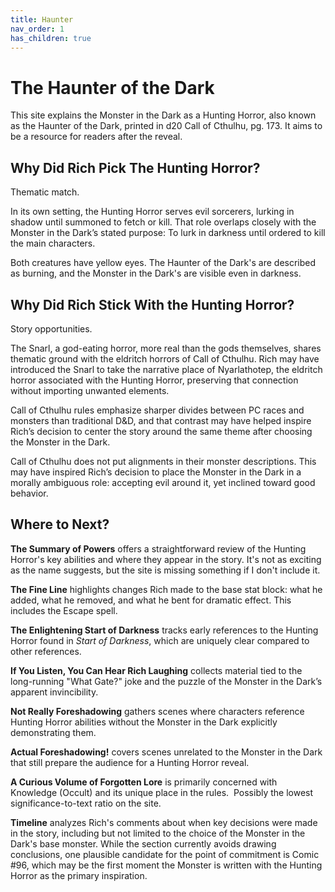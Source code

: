 ```yaml
---
title: Haunter
nav_order: 1
has_children: true
---
```

# The Haunter of the Dark

This site explains the Monster in the Dark as a Hunting Horror, also known as the Haunter of the Dark, printed in d20 Call of Cthulhu, pg. 173.  It aims to be a resource for readers after the reveal.

## Why Did Rich Pick The Hunting Horror?

Thematic match.

In its own setting, the Hunting Horror serves evil sorcerers, lurking in shadow until summoned to fetch or kill. That role overlaps closely with the Monster in the Dark’s stated purpose: To lurk in darkness until ordered to kill the main characters.

Both creatures have yellow eyes.  The Haunter of the Dark's are described as burning, and the Monster in the Dark's are visible even in darkness.

## Why Did Rich Stick With the Hunting Horror?

Story opportunities.

The Snarl, a god-eating horror, more real than the gods themselves, shares thematic ground with the eldritch horrors of Call of Cthulhu. Rich may have introduced the Snarl to take the narrative place of Nyarlathotep, the eldritch horror associated with the Hunting Horror, preserving that connection without importing unwanted elements.

Call of Cthulhu rules emphasize sharper divides between PC races and monsters than traditional D&D, and that contrast may have helped inspire Rich’s decision to center the story around the same theme after choosing the Monster in the Dark.

Call of Cthulhu does not put alignments in their monster descriptions.  This may have inspired Rich’s decision to place the Monster in the Dark in a morally ambiguous role: accepting evil around it, yet inclined toward good behavior.

## Where to Next?

**The Summary of Powers** offers a straightforward review of the Hunting Horror's key abilities and where they appear in the story. It's not as exciting as the name suggests, but the site is missing something if I don't include it.

**The Fine Line** highlights changes Rich made to the base stat block: what he added, what he removed, and what he bent for dramatic effect. This includes the Escape spell.

**The Enlightening Start of Darkness** tracks early references to the Hunting Horror found in *Start of Darkness*, which are uniquely clear compared to other references.

**If You Listen, You Can Hear Rich Laughing** collects material tied to the long-running "What Gate?" joke and the  puzzle of the Monster in the Dark’s apparent invincibility.

**Not Really Foreshadowing** gathers scenes where  characters reference Hunting Horror abilities without the Monster in the Dark explicitly demonstrating them.

**Actual Foreshadowing!** covers scenes unrelated to the Monster in the Dark that still prepare the audience for a Hunting Horror reveal.

**A Curious Volume of Forgotten Lore** is primarily concerned with Knowledge (Occult) and its unique place in the rules.  Possibly the lowest significance-to-text ratio on the site.

**Timeline** analyzes Rich's comments about when key decisions were made in the story, including but not limited to the choice of the Monster in the Dark's base monster. While the section currently avoids drawing conclusions, one plausible candidate for the point of commitment is Comic #96, which may be the first moment the Monster is written with the Hunting Horror as the primary inspiration.
